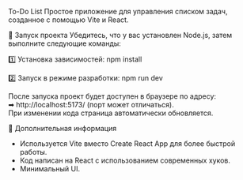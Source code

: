 To-Do List
Простое приложение для управления списком задач, созданное с помощью Vite и React.

🚀 Запуск проекта
Убедитесь, что у вас установлен Node.js, затем выполните следующие команды:

1️⃣ Установка зависимостей:
npm install

2️⃣ Запуск в режиме разработки:
npm run dev

После запуска проект будет доступен в браузере по адресу:  
➡ http://localhost:5173/ (порт может отличаться).  
При изменении кода страница автоматически обновляется.


📌 Дополнительная информация
- Используется Vite вместо Create React App для более быстрой работы.
- Код написан на React с использованием современных хуков.
- Минимальный UI.

